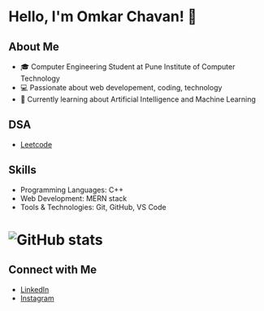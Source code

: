 # Hello, I'm Omkar Chavan! 👋

## About Me
- 🎓 Computer Engineering Student at Pune Institute of Computer Technology
- 💻 Passionate about web developement, coding, technology
- 🌱 Currently learning about Artificial Intelligence and Machine Learning

## DSA
- [Leetcode](https://leetcode.com/u/omkarc4965/)

## Skills
- Programming Languages: C++
- Web Development: MERN stack
- Tools & Technologies: Git, GitHub, VS Code

 # ![ GitHub stats](https://github-readme-stats.vercel.app/api?username=Omkar4965&show_icons=true&theme=radical)

## Connect with Me
- [LinkedIn](https://www.linkedin.com/in/omkar-chavan-476a63249)
- [Instagram](https://www.instagram.com/omkarc_24)

